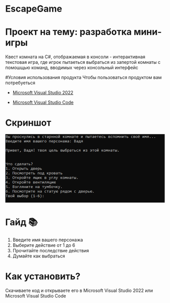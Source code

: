# EscapeGame
# Проект на тему: разработка мини-игры
Квест комната на C#, отображаемая в консоли - интерактивная текстовая игра, где игрок пытаеться выбраться из запертой комнаты с помошщью команд, вводимых через консольный интерфейс

#Условия использования продукта
Чтобы пользоваться продуктом вам потребуеться

* [Microsoft Visual Studio 2022](https://visualstudio.microsoft.com/ru/vs/)

* [Microsoft Visual Studio Code](https://code.visualstudio.com/)

# Скриншот

![Image alt](https://github.com/Arlecchino77/EscapeGame/blob/8115908662cf109c3b1a87871924e1d7f78b5fcc/image.png)

# Гайд 📚
1. Введите имя вашего персонажа
1. Выберите действие от 1 до 6
1. Прочитайте последствие действия
1. Думайте как выбраться

# Как установить?
Скачиваете код и открываете его в Microsoft Visual Studio 2022 или Microsoft Visual Studio Code
